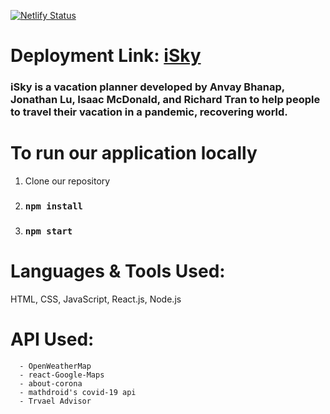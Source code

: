 [![Netlify Status](https://api.netlify.com/api/v1/badges/107aaca6-ecf7-4921-b773-c2edbac535e0/deploy-status)](https://app.netlify.com/sites/isky/deploys)

# Deployment Link: [iSky](https://isky.netlify.app/)

### iSky is a vacation planner developed by Anvay Bhanap, Jonathan Lu, Isaac McDonald, and Richard Tran to help people to travel their vacation in a pandemic, recovering world.

# To run our application locally

1) Clone our repository 
2) ### `npm install`
3) ### `npm start`


# Languages & Tools Used:

HTML, CSS, JavaScript, React.js, Node.js

# API Used:

      - OpenWeatherMap      
      - react-Google-Maps
      - about-corona
      - mathdroid's covid-19 api
      - Trvael Advisor 
